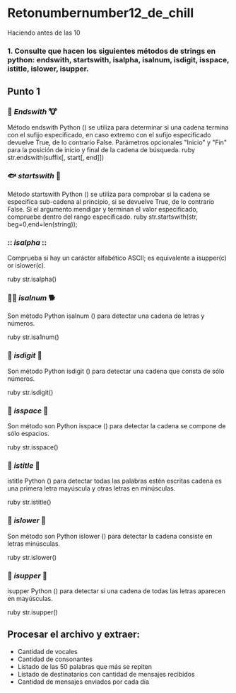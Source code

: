 # Retonumbernumber12_de_chill
Haciendo antes de las 10 
### 1. Consulte que hacen los siguientes métodos de strings en python: endswith, startswith, isalpha, isalnum, isdigit, isspace, istitle, islower, isupper.

## Punto 1
###  :chicken: *Endswith*  :cow:
Método endswith Python () se utiliza para determinar si una cadena termina con el sufijo especificado, en caso extremo con el sufijo especificado devuelve True, de lo contrario False. Parámetros opcionales "Inicio" y "Fin" para la posición de inicio y final de la cadena de búsqueda.
ruby
str.endswith(suffix[, start[, end]])
###  :fish: *startswith* :blowfish:
Método startswith Python () se utiliza para comprobar si la cadena se especifica sub-cadena al principio, si se devuelve True, de lo contrario False. Si el argumento mendigar y terminan el valor especificado, compruebe dentro del rango especificado.
ruby
str.startswith(str, beg=0,end=len(string));

###  :: *isalpha*  ::
Comprueba si hay un carácter alfabético ASCII; es equivalente a isupper(c) or islower(c). 

ruby
str.isalpha()

###  🐻‍❄️ *isalnum*  🐕 
 Son método Python isalnum () para detectar una cadena de letras y números.

ruby
str.isa1num()

###  🐶 *isdigit*  🎠
Son método Python isdigit () para detectar una cadena que consta de sólo números.

ruby
str.isdigit()

###  🐯 *isspace*  🦁
Son método son Python isspace () para detectar la cadena se compone de sólo espacios.


ruby
str.isspace()

###  🐴 *istitle*  🦭
istitle Python () para detectar todas las palabras estén escritas cadena es una primera letra mayúscula y otras letras en minúsculas.


ruby
str.istitle()

###  🐒 *islower*  🦋
Son método son Python islower () para detectar la cadena consiste en letras minúsculas.

ruby
str.islower()

###  :hamster: *isupper*  🐷
 isupper Python () para detectar si una cadena de todas las letras aparecen en mayúsculas.

ruby
str.isupper()

## Procesar el archivo y extraer:

- Cantidad de vocales
- Cantidad de consonantes
- Listado de las 50 palabras que más se repiten
- Listado de destinatarios con cantidad de mensajes recibidos
- Cantidad de mensajes enviados por cada día
